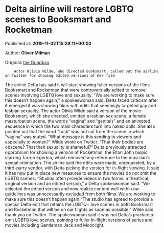 
# Delta airline will restore LGBTQ scenes to Booksmart and Rocketman

Published at: **2019-11-02T15:29:11+00:00**

Author: **Oliver Milman**

Original: [the Guardian](https://www.theguardian.com/us-news/2019/nov/02/delta-airline-lgbtq-booksmart-rocketman-olivia-wilde)


        Actor Olivia Wilde, who directed Booksmart, called out the airline on Twitter for showing edited versions of her film
      
The airline Delta has said it will start showing fuller versions of the films Booksmart and Rocketman that were controversially edited to remove scenes involving LGBTQ love and sexuality.
“We are working to make sure this doesn’t happen again,” a spokeswoman said.
Delta faced criticism after it emerged it was showing films with edits that seemingly targeted gay and lesbian sexuality.
The actor Olivia Wilde said a version of the movie Booksmart, which she directed, omitted a lesbian sex scene, a female masturbation scene, the words “vagina” and “genitals” and an animated sequence in which the two main characters turn into naked dolls.
She also pointed out that the word “fuck” was not cut from the scene in which “vagina” was muted.
“What message is this sending to viewers and especially to women?” Wilde wrote on Twitter. “That their bodies are obscene? That their sexuality is shameful?”
Delta previously attracted opprobrium for showing a version of Rocketman, the Elton John biopic starring Tarron Egerton, which removed any reference to the musician’s sexual orientation.
The airline said the edits were made, unrequested, by a third-party vendor, with Delta picking the version for in-flight viewing. It said it has now put in place new measures to ensure the movies do not omit the LGBTQ scenes.
“Studios often provide videos in two forms: a theatrical, original version and an edited version,” a Delta spokeswoman said.
“We selected the edited version and now realize content well within our guidelines was unnecessarily excluded from both films. We are working to make sure this doesn’t happen again.“The studio has agreed to provide a special Delta edit that retains the LGBTQ+ love scenes in both Booksmart and Rocketman that will be on our flights as soon as possible.”
Wilde said thank you on Twitter.
The spokeswoman said it was not Delta’s practice to omit LGBTQ love scenes, pointing to fuller in-flight versions of series and movies including Gentleman Jack and Moonlight.
